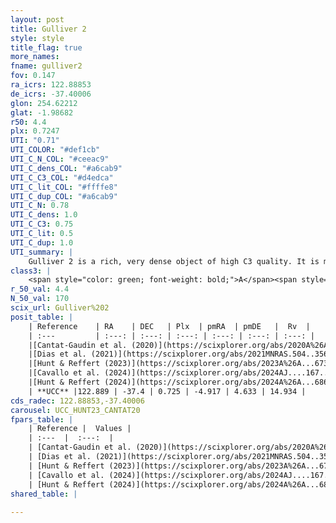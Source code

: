 ```yaml
---
layout: post
title: Gulliver 2
style: style
title_flag: true
more_names: 
fname: gulliver2
fov: 0.147
ra_icrs: 122.88853
de_icrs: -37.40006
glon: 254.62212
glat: -1.98682
r50: 4.4
plx: 0.7247
UTI: "0.71"
UTI_COLOR: "#def1cb"
UTI_C_N_COL: "#ceeac9"
UTI_C_dens_COL: "#a6cab9"
UTI_C_C3_COL: "#d4edca"
UTI_C_lit_COL: "#ffffe8"
UTI_C_dup_COL: "#a6cab9"
UTI_C_N: 0.78
UTI_C_dens: 1.0
UTI_C_C3: 0.75
UTI_C_lit: 0.5
UTI_C_dup: 1.0
UTI_summary: |
    Gulliver 2 is a rich, very dense object of high C3 quality. It is moderately studied in the literature.
class3: |
    <span style="color: green; font-weight: bold;">A</span><span style="color: #FFC300; font-weight: bold;">B</span>
r_50_val: 4.4
N_50_val: 170
scix_url: Gulliver%202
posit_table: |
    | Reference    | RA    | DEC   | Plx  | pmRA  | pmDE   |  Rv  |
    | :---         | :---: | :---: | :---: | :---: | :---: | :---: |
    |[Cantat-Gaudin et al. (2020)](https://scixplorer.org/abs/2020A%26A...640A...1C) | 122.883 | -37.404 | 0.696 | -4.951 | 4.576 | -- |
    |[Dias et al. (2021)](https://scixplorer.org/abs/2021MNRAS.504..356D) | 122.874 | -37.421 | 0.703 | -4.969 | 4.549 | -- |
    |[Hunt & Reffert (2023)](https://scixplorer.org/abs/2023A%26A...673A.114H) | 122.895 | -37.393 | 0.714 | -4.886 | 4.626 | 8.096 |
    |[Cavallo et al. (2024)](https://scixplorer.org/abs/2024AJ....167...12C) | 122.899 | -37.407 | 0.72 | -- | -- | -- |
    |[Hunt & Reffert (2024)](https://scixplorer.org/abs/2024A%26A...686A..42H) | 122.895 | -37.393 | 0.714 | -4.886 | 4.626 | 8.096 |
    | **UCC** |122.889 | -37.4 | 0.725 | -4.917 | 4.633 | 14.934 | 
cds_radec: 122.88853,-37.40006
carousel: UCC_HUNT23_CANTAT20
fpars_table: |
    | Reference |  Values |
    | :---  |  :---:  |
    | [Cantat-Gaudin et al. (2020)](https://scixplorer.org/abs/2020A%26A...640A...1C) | `AVNN=0.51, DMNN=10.69, AgeNN=6.82` |
    | [Dias et al. (2021)](https://scixplorer.org/abs/2021MNRAS.504..356D) | `Av=1.034, Dist=1357, logage=6.969, [Fe/H]=-0.038` |
    | [Hunt & Reffert (2023)](https://scixplorer.org/abs/2023A%26A...673A.114H) | `AV50=0.946, diffAV50=1.667, MOD50=10.611, logAge50=6.712` |
    | [Cavallo et al. (2024)](https://scixplorer.org/abs/2024AJ....167...12C) | `AV50=1.03, dMod50=10.59, logAge50=6.77, [Fe/H]50=-0.22` |
    | [Hunt & Reffert (2024)](https://scixplorer.org/abs/2024A%26A...686A..42H) | `MassJ=534.096` |
shared_table: |
    
---
```

